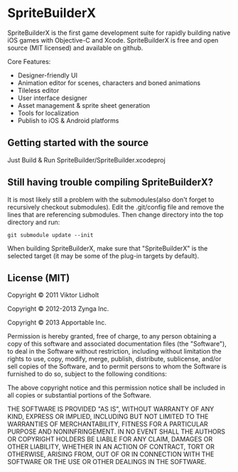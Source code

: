 # SpriteBuilderX

SpriteBuilderX is the first game development suite for rapidly building native iOS games with Objective-C and Xcode. SpriteBuilderX is free and open source (MIT licensed) and available on github.

Core Features:

* Designer-friendly UI
* Animation editor for scenes, characters and boned animations
* Tileless editor
* User interface designer
* Asset management & sprite sheet generation
* Tools for localization
* Publish to iOS & Android platforms


## Getting started with the source

 Just Build & Run SpriteBuilder/SpriteBuilder.xcodeproj 


## Still having trouble compiling SpriteBuilderX?

It is most likely still a problem with the submodules(also don't forget to recursively checkout submodules). Edit the .git/config file and remove the lines that are referencing submodules. Then change directory into the top directory and run:

    git submodule update --init

When building SpriteBuilderX, make sure that "SpriteBuilderX" is the selected target (it may be some of the plug-in targets by default).

## License (MIT)
Copyright © 2011 Viktor Lidholt

Copyright © 2012-2013 Zynga Inc.

Copyright © 2013 Apportable Inc.


Permission is hereby granted, free of charge, to any person obtaining a copy of this software and associated documentation files (the "Software"), to deal in the Software without restriction, including without limitation the rights to use, copy, modify, merge, publish, distribute, sublicense, and/or sell copies of the Software, and to permit persons to whom the Software is furnished to do so, subject to the following conditions:

The above copyright notice and this permission notice shall be included in all copies or substantial portions of the Software.

THE SOFTWARE IS PROVIDED "AS IS", WITHOUT WARRANTY OF ANY KIND, EXPRESS OR IMPLIED, INCLUDING BUT NOT LIMITED TO THE WARRANTIES OF MERCHANTABILITY, FITNESS FOR A PARTICULAR PURPOSE AND NONINFRINGEMENT. IN NO EVENT SHALL THE AUTHORS OR COPYRIGHT HOLDERS BE LIABLE FOR ANY CLAIM, DAMAGES OR OTHER LIABILITY, WHETHER IN AN ACTION OF CONTRACT, TORT OR OTHERWISE, ARISING FROM, OUT OF OR IN CONNECTION WITH THE SOFTWARE OR THE USE OR OTHER DEALINGS IN THE SOFTWARE.

